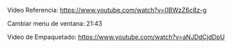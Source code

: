 Video Referencia:
https://www.youtube.com/watch?v=0BWzZ6c8z-g

Cambiar menu de ventana: 21:43

Video de Empaquetado:
https://www.youtube.com/watch?v=aNJDdCjdDpU